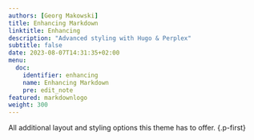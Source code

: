 ```yaml
---
authors: [Georg Makowski]
title: Enhancing Markdown
linktitle: Enhancing
description: "Advanced styling with Hugo & Perplex"
subtitle: false
date: 2023-08-07T14:31:35+02:00 
menu:
  doc:
    identifier: enhancing
    name: Enhancing Markdown
    pre: edit_note
featured: markdownlogo
weight: 300
---
```


All additional layout and styling options this theme has to offer.
{.p-first}
<!--more-->
